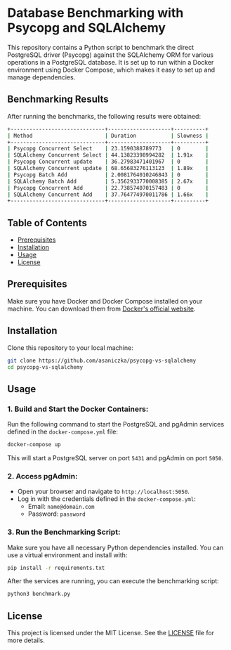 # Database Benchmarking with Psycopg and SQLAlchemy

This repository contains a Python script to benchmark the direct PostgreSQL driver (Psycopg) against the SQLAlchemy ORM for various operations in a PostgreSQL database. It is set up to run within a Docker environment using Docker Compose, which makes it easy to set up and manage dependencies.

## Benchmarking Results

After running the benchmarks, the following results were obtained:

```bash
+------------------------------+--------------------+----------+
| Method                       | Duration           | Slowness |
+------------------------------+--------------------+----------+
| Psycopg Concurrent Select    | 23.1590388789773   | 0        |
| SQLAlchemy Concurrent Select | 44.13823398994282  | 1.91x    |
| Psycopg Concurrent update    | 36.27983471401967  | 0        |
| SQLAlchemy Concurrent update | 68.65683276113123  | 1.89x    |
| Psycopg Batch Add            | 2.0081764010246843 | 0        |
| SQLAlchemy Batch Add         | 5.3562933770008385 | 2.67x    |
| Psycopg Concurrent Add       | 22.738574070157483 | 0        |
| SQLAlchemy Concurrent Add    | 37.764774970011786 | 1.66x    |
+------------------------------+--------------------+----------+
```

## Table of Contents

- [Prerequisites](#prerequisites)
- [Installation](#installation)
- [Usage](#usage)
- [License](#license)

## Prerequisites

Make sure you have Docker and Docker Compose installed on your machine. You can download them from [Docker's official website](https://www.docker.com/get-started).

## Installation

Clone this repository to your local machine:

```bash
git clone https://github.com/asaniczka/psycopg-vs-sqlalchemy
cd psycopg-vs-sqlalchemy
```

## Usage

### 1. Build and Start the Docker Containers:

Run the following command to start the PostgreSQL and pgAdmin services defined in the `docker-compose.yml` file:

```bash
docker-compose up
```

This will start a PostgreSQL server on port `5431` and pgAdmin on port `5050`.

### 2. Access pgAdmin:

- Open your browser and navigate to `http://localhost:5050`.
- Log in with the credentials defined in the `docker-compose.yml`:
  - Email: `name@domain.com`
  - Password: `password`

### 3. Run the Benchmarking Script:

Make sure you have all necessary Python dependencies installed. You can use a virtual environment and install with:

```bash
pip install -r requirements.txt
```

After the services are running, you can execute the benchmarking script:

```bash
python3 benchmark.py
```

## License

This project is licensed under the MIT License. See the [LICENSE](LICENSE) file for more details.
